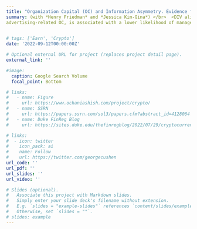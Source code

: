 ```yaml
---
title: "Organization Capital (OC) and Information Asymmetry. Evidence from OC Decomposition"
summary: (with *Henry Friedman* and *Jessica Kim-Gina*) </br>  <DIV align="justify"> We examine the relation between organization capital (OC) and information asymmetry manifested in insider trading profits. Risky payoffs from OC investments can create private information, but OC is also associated with management practices that lower agency problems. Empirically, we find that OC is positively associated with information asymmetry. Splitting the OC measure into advertising- and non-advertising-related components, we find that our results are mainly driven by non-advertising-related OC. Supporting construct validity, we map our input-based measures into output-based measures of intangible assets related to brands and human capital, captured in M&A transactions and ESG scores. Lastly, we find that OC, especially non-
advertising-related OC, is associated with a lower likelihood of management forecasts and lower readability of financial statements. Overall, we highlight OC as source of private information and contribute to the measurement of intangible assets by decomposing OC into brand and human capital related components. </DIV>
     

# tags: ['Earn', 'Crypto']
date: '2022-09-12T00:00:00Z'

# Optional external URL for project (replaces project detail page).
external_link: ''

#image: 
  caption: Google Search Volume
  focal_point: Bottom

# links:
#   - name: Figure
#     url: https://www.ochaniashish.com/project/crypto/
#   - name: SSRN
#     url: https://papers.ssrn.com/sol3/papers.cfm?abstract_id=4128064
#   - name: Duke FinReg Blog
#     url: https://sites.duke.edu/thefinregblog/2022/07/29/cryptocurrency-disruption-and-investor-reaction-to-earnings-announcements/

# links:
#  - icon: twitter
#    icon_pack: ai
#    name: Follow
#    url: https://twitter.com/georgecushen
url_code: ''
url_pdf: ''
url_slides: ''
url_video: ''

# Slides (optional).
#   Associate this project with Markdown slides.
#   Simply enter your slide deck's filename without extension.
#   E.g. `slides = "example-slides"` references `content/slides/example-slides.md`.
#   Otherwise, set `slides = ""`.
# slides: example
---
```


